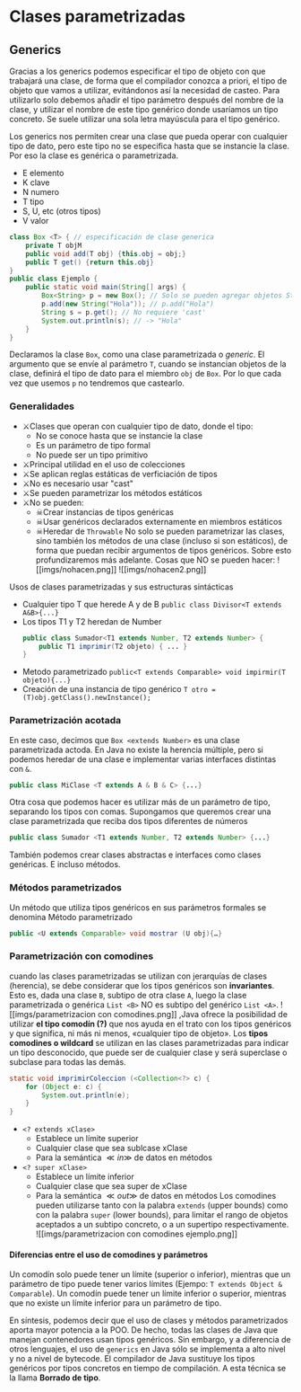 # Clases parametrizadas
## Generics
Gracias a los generics podemos especificar el tipo de objeto con que trabajará una clase, de forma que el compilador conozca a priori, el tipo de objeto que vamos a utilizar, evitándonos así la necesidad de casteo.
Para utilizarlo solo debemos añadir el tipo parámetro después del nombre de la clase, y utilizar el nombre de este tipo genérico donde usaríamos un tipo concreto. Se suele utilizar una sola letra mayúscula para el tipo genérico.

Los generics nos permiten crear una clase que pueda operar con cualquier tipo de dato, pero este tipo no se especifica hasta que se instancie la clase. Por eso la clase es genérica o parametrizada.
- E elemento
- K clave
- N numero
- T tipo
- S, U, etc (otros tipos)
- V valor
```java
class Box <T> { // especificación de clase generica
	private T objM
	public void add(T obj) {this.obj = obj;}
	public T get() {return this.obj}
}
public class Ejemplo {
	public static void main(String[] args) {
		Box<String> p = new Box(); // Solo se pueden agregar objetos String
		p.add(new String("Hola")); // p.add("Hola")
		String s = p.get(); // No requiere 'cast'
		System.out.println(s); // -> "Hola"
	}
}
```
Declaramos la clase `Box`, como una clase parametrizada o *generic*. El argumento que se envíe al parámetro `T`, cuando se instancian objetos de la clase, definirá el tipo de dato para el miembro `obj` de `Box`. Por lo que cada vez que usemos `p` no tendremos que castearlo.
### Generalidades
- ⚔Clases que operan con cualquier tipo de dato, donde el tipo:
	- No se conoce hasta que se instancie la clase
	- Es un parámetro de tipo formal
	- No puede ser un tipo primitivo
- ⚔Principal utilidad en el uso de colecciones
- ⚔Se aplican reglas estáticas de verficiación de tipos
- ⚔No es necesario usar "cast"
- ⚔Se pueden parametrizar los métodos estáticos
- ⚔No se pueden:
	- ☠Crear instancias de tipos genéricas
	- ☠Usar genéricos declarados externamente en miembros estáticos
	- ☠Heredar de `Throwable`
No solo se pueden parametrizar las clases, sino también los métodos de una clase (incluso si son estáticos), de forma que puedan recibir argumentos de tipos genéricos. Sobre esto profundizaremos más adelante.
Cosas que NO se pueden hacer:
![[imgs/nohacen.png]]
![[imgs/nohacen2.png]]

Usos de clases parametrizadas y sus estructuras sintácticas
- Cualquier tipo T que herede A y de B
	`public class Divisor<T extends A&B>{...}`
- Los tipos T1 y T2 heredan de Number
	```java
	public class Sumador<T1 extends Number, T2 extends Number> {
		public T1 imprimir(T2 objeto) { ... }
	}
	```
- Metodo parametrizado
	`public<T extends Comparable> void impirmir(T objeto){...}`
- Creación de una instancia de tipo genérico
	`T otro = (T)obj.getClass().newInstance();`
### Parametrización acotada
En este caso, decimos que `Box <extends Number>` es una clase parametrizada actoda. 
En Java no existe la herencia múltiple, pero si podemos heredar de una clase e implementar varias interfaces distintas con `&`.
```java
public class MiClase <T extends A & B & C> {...}
```
Otra cosa que podemos hacer es utilizar más de un parámetro de tipo, separando los tipos con comas. Supongamos que queremos crear una clase parametrizada que reciba dos tipos diferentes de números
```java
public class Sumador <T1 extends Number, T2 extends Number> {...}
```
También podemos crear clases abstractas e interfaces como clases genéricas. E incluso métodos.
### Métodos parametrizados
Un método que utiliza tipos genéricos en sus parámetros formales se denomina Método parametrizado
```java
public <U extends Comparable> void mostrar (U obj){…}
```
### Parametrización con comodines
cuando las clases parametrizadas se utilizan con jerarquías de clases (herencia), se debe considerar que los tipos genéricos son **invariantes**. Esto es, dada una clase `B`, subtipo de otra clase `A`, luego la clase parametrizada o genérica `List <B>` NO es subtipo del genérico `List <A>`.
![[imgs/parametrizacion con comodines.png]]
,Java ofrece la posibilidad de utilizar **el tipo comodín (?)** que nos ayuda en el trato con los tipos genéricos y que significa, ni más ni menos, «cualquier tipo de objeto».
Los **tipos comodines o wildcard** se utilizan en las clases parametrizadas para indicar un tipo desconocido, que puede ser de cualquier clase y será superclase o subclase para todas las demás.
```java
static void imprimirColeccion (<Collection<?> c) {
	for (Object e: c) {
		System.out.println(e);
	}
}
```
- `<? extends xClase>`
	- Establece un límite superior
	- Cualquier clase que sea sublcase xClase
	- Para la semántica $\ll in\gg$ de datos en métodos
- `<? super xClase>`
	- Establece un límite inferior
	- Cualquier clase que sea super de xClase
	- Para la semántica $\ll out\gg$ de datos en métodos
Los comodines pueden utilizarse tanto con la palabra `extends` (upper bounds) como con la palabra `super` (lower bounds), para limitar el rango de objetos aceptados a un subtipo concreto, o a un supertipo respectivamente.
![[imgs/parametrizacion con comodines ejemplo.png]]
#### Diferencias entre el uso de comodines y parámetros
Un comodín solo puede tener un límite (superior o inferior), mientras que un parámetro de tipo puede tener varios límites (Ejempo: `T extends Object & Comparable`).
Un comodín puede tener un límite inferior o superior, mientras que no existe un límite inferior para un parámetro de tipo.

En síntesis, podemos decir que el uso de clases y métodos parametrizados aporta mayor potencia a la POO. De hecho, todas las clases de Java que manejan contenedores usan tipos genéricos.
Sin embargo, y a diferencia de otros lenguajes, el uso de `generics` en Java sólo se implementa a alto nivel y no a nivel de bytecode. El compilador de Java sustituye los tipos genéricos por tipos concretos en tiempo de compilación. A esta técnica se la llama **Borrado de tipo**.